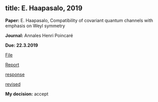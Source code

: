 title: E. Haapasalo,  2019
---

**Paper:** E. Haapasalo, Compatibility of covariant quantum channels with emphasis on Weyl symmetry

**Journal:** Annales Henri Poincaré

**Due: 22.3.2019**


[File](haapasalo2019/file.pdf)

[Report](haapasalo2019/report.pdf)

[response](haapasalo2019/response.pdf)

[revised](haapasalo2019/revised.pdf)

**My decision:** accept
